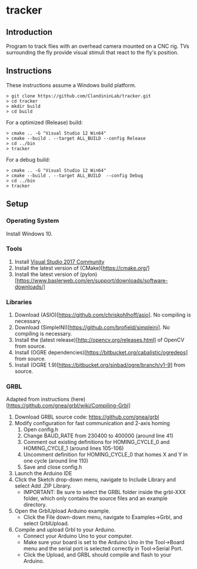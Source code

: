 # tracker

## Introduction

Program to track flies with an overhead camera mounted on a CNC rig.  TVs surrounding the fly provide visual stimuli that react to the fly's position.

## Instructions

These instructions assume a Windows build platform.

```
> git clone https://github.com/ClandininLab/tracker.git
> cd tracker
> mkdir build
> cd build
```
For a optimized (Release) build:
```
> cmake .. -G "Visual Studio 12 Win64"
> cmake --build . --target ALL_BUILD --config Release
> cd ../bin
> tracker
```

For a debug build:
```
> cmake .. -G "Visual Studio 12 Win64"
> cmake --build . --target ALL_BUILD  --config Debug
> cd ../bin
> tracker
```

## Setup

### Operating System

Install Windows 10.

### Tools
1. Install [Visual Studio 2017 Community](https://www.visualstudio.com/)
2. Install the latest version of (CMake)[https://cmake.org/]
3. Install the latest version of (pylon)[https://www.baslerweb.com/en/support/downloads/software-downloads/]

### Libraries

1. Download (ASIO)[https://github.com/chriskohlhoff/asio].  No compiling is necessary.
2. Download (SimpleINI)[https://github.com/brofield/simpleini].  No compiling is necessary.
3. Install the (latest release)[http://opencv.org/releases.html] of OpenCV from source.
4. Install (OGRE dependencies)[https://bitbucket.org/cabalistic/ogredeps] from source.
5. Install (OGRE 1.9)[https://bitbucket.org/sinbad/ogre/branch/v1-9] from source.

### GRBL

Adapted from instructions (here)[https://github.com/gnea/grbl/wiki/Compiling-Grbl]

1. Download GRBL source code: https://github.com/gnea/grbl
2. Modify configuration for fast communication and 2-axis homing
    1. Open config.h
    2. Change BAUD_RATE from 230400 to 400000 (around line 41)
    3. Comment out existing definitions for HOMING_CYCLE_0 and HOMING_CYCLE_1 (around lines 105-106)
    4. Uncomment definition for HOMING_CYCLE_0 that homes X and Y in one cycle (around line 110)
    5. Save and close config.h
3. Launch the Arduino IDE
4. Click the Sketch drop-down menu, navigate to Include Library and select Add .ZIP Library.
    * IMPORTANT: Be sure to select the GRBL folder inside the grbl-XXX folder, which only contains the source files and an example directory.
5. Open the GrblUpload Arduino example.
    * Click the File down-down menu, navigate to Examples->Grbl, and select GrblUpload.
6. Compile and upload Grbl to your Arduino.
    * Connect your Arduino Uno to your computer.
    * Make sure your board is set to the Arduino Uno in the Tool->Board menu and the serial port is selected correctly in Tool->Serial Port.
    * Click the Upload, and GRBL should compile and flash to your Arduino.

